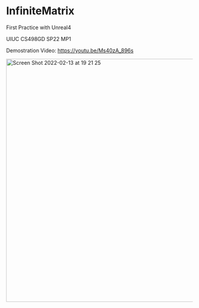 # InfiniteMatrix
First Practice with Unreal4

UIUC CS498GD SP22 MP1

Demostration Video: https://youtu.be/Ms40zA_896s


<img width="654" alt="Screen Shot 2022-02-13 at 19 21 25" src="https://user-images.githubusercontent.com/70357591/153785273-edd5ca39-43b7-4f7b-b72c-6ba61990e951.png">
